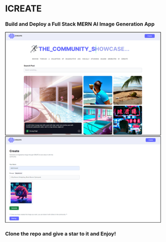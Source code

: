 
# ICREATE
### Build and Deploy a Full Stack MERN AI Image Generation App
![Image Generation App](https://github.com/codeBurner0/Icreate/blob/master/Screenshot%202023-04-25%20211624.png)
![Image Generation App](https://github.com/codeBurner0/Icreate/blob/master/Screenshot%202023-04-25%20212126.png)

### Clone the repo and give a star to it and Enjoy!
